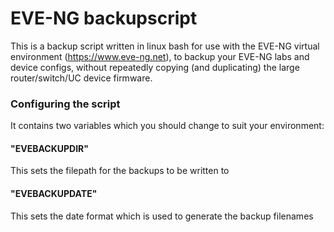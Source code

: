 # EVE-NG backupscript

This is a backup script written in linux bash for use with the EVE-NG virtual environment (https://www.eve-ng.net), to backup your EVE-NG labs and device configs, without repeatedly copying (and duplicating) the large router/switch/UC device firmware.

### Configuring the script
It contains two variables which you should change to suit your environment:

#### "EVEBACKUPDIR"
This sets the filepath for the backups to be written to

#### "EVEBACKUPDATE"
This sets the date format which is used to generate the backup filenames






